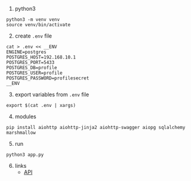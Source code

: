 1. python3
```shell
python3 -m venv venv
source venv/bin/activate
```
2. create `.env` file
```shell
cat > .env << __ENV
ENGINE=postgres
POSTGRES_HOST=192.168.10.1
POSTGRES_PORT=5433
POSTGRES_DB=profile
POSTGRES_USER=profile
POSTGRES_PASSWORD=profilesecret
__ENV
```   
3. export variables from `.env` file
```shell
export $(cat .env | xargs)
```   
4. modules
```shell
pip install aiohttp aiohttp-jinja2 aiohttp-swagger aiopg sqlalchemy marshmallow
```
5. run
```shell
python3 app.py
```
6. links
    * [API](http://localhost:8080/api/v1/doc)
    